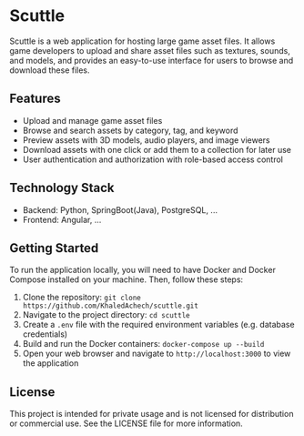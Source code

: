 # Scuttle

Scuttle is a web application for hosting large game asset files. It allows game developers to upload and share asset files such as textures, sounds, and models, and provides an easy-to-use interface for users to browse and download these files.

## Features

- Upload and manage game asset files
- Browse and search assets by category, tag, and keyword
- Preview assets with 3D models, audio players, and image viewers
- Download assets with one click or add them to a collection for later use
- User authentication and authorization with role-based access control

## Technology Stack

- Backend: Python, SpringBoot(Java), PostgreSQL, ...
- Frontend: Angular, ...

## Getting Started

To run the application locally, you will need to have Docker and Docker Compose installed on your machine. Then, follow these steps:

1. Clone the repository: `git clone https://github.com/KhaledAchech/scuttle.git`
2. Navigate to the project directory: `cd scuttle`
3. Create a `.env` file with the required environment variables (e.g. database credentials)
4. Build and run the Docker containers: `docker-compose up --build`
5. Open your web browser and navigate to `http://localhost:3000` to view the application

## License

This project is intended for private usage and is not licensed for distribution or commercial use. See the LICENSE file for more information.
